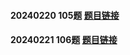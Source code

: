 #### 20240220 105题 [题目链接](https://leetcode.cn/problems/construct-binary-tree-from-preorder-and-inorder-traversal/)
#### 20240221 106题 [题目链接](https://leetcode.cn/problems/construct-binary-tree-from-inorder-and-postorder-traversal/description/)
